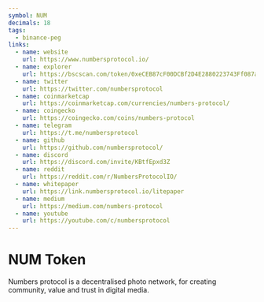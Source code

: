 ```yaml
---
symbol: NUM
decimals: 18
tags:
  - binance-peg
links:
  - name: website
    url: https://www.numbersprotocol.io/
  - name: explorer
    url: https://bscscan.com/token/0xeCEB87cF00DCBf2D4E2880223743Ff087a995aD9
  - name: twitter
    url: https://twitter.com/numbersprotocol
  - name: coinmarketcap
    url: https://coinmarketcap.com/currencies/numbers-protocol/
  - name: coingecko
    url: https://coingecko.com/coins/numbers-protocol
  - name: telegram
    url: https://t.me/numbersprotocol
  - name: github
    url: https://github.com/numbersprotocol/
  - name: discord
    url: https://discord.com/invite/KBtfEpxd3Z
  - name: reddit
    url: https://reddit.com/r/NumbersProtocolIO/
  - name: whitepaper
    url: https://link.numbersprotocol.io/litepaper
  - name: medium
    url: https://medium.com/numbers-protocol
  - name: youtube
    url: https://youtube.com/c/numbersprotocol
---
```


# NUM Token

Numbers protocol is a decentralised photo network, for creating community, value and trust in digital media.
